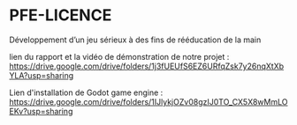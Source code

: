 # PFE-LICENCE
Développement d’un jeu sérieux à des fins de rééducation de la main

lien du rapport et la vidéo de démonstration de notre projet : https://drive.google.com/drive/folders/1j3fUEUfS6EZ6URfqZsk7y26nqXtXbYLA?usp=sharing 

Lien d'installation de Godot game engine : https://drive.google.com/drive/folders/1IJlykjOZv08gzIJ0TO_CX5X8wMmLOEKv?usp=sharing
